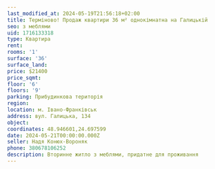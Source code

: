 ```yaml
---
last_modified_at: 2024-05-19T21:56:18+02:00
title: Терміново! Продаж квартири 36 м² однокімнатна на Галицькій
seo: з меблями
uid: 1716133318
type: Квартира
rent:
rooms: '1'
surface: '36'
surface_land:
price: $21400
price_sqmt:
floor: '6'
floors: '9'
parking: Прибудинкова територія
region:
location: м. Івано-Франківськ
address: вул. Галицька, 134
object:
coordinates: 48.946601,24.697599
date: 2024-05-21T00:00:00.000Z
seller: Надя Конюх-Вороняк
phone: 380678106252
description: Вторинне житло з меблями, придатне для проживання
---
```

